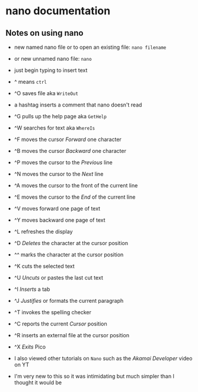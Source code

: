 # nano documentation



## Notes on using nano

- new named nano file or to open an existing file: `nano filename`
- or new unnamed nano file: `nano`
- just begin typing to insert text
- ^ means `ctrl`
- ^O saves file aka `WriteOut`
- a hashtag inserts a comment that nano doesn't read
- ^G pulls up the help page aka `GetHelp`
- ^W searches for text aka `WhereIs`
- ^F moves the cursor *Forward* one character
- ^B moves the cursor *Backward* one character
- ^P moves the cursor to the *Previous* line
- ^N moves the cursor to the *Next* line
- ^A moves the cursor to the front of the current line
- ^E moves the cursor to the *End* of the current line
- ^V moves forward one page of text
- ^Y moves backward one page of text
- ^L refreshes the display
- ^D *Deletes* the character at the cursor position
- ^^ marks the character at the cursor position
- ^K cuts the selected text
- ^U *Uncuts* or pastes the last cut text
- ^I *Inserts* a tab
- ^J *Justifies* or formats the current paragraph
- ^T invokes the spelling checker
- ^C reports the current *Cursor* position
- ^R inserts an external file at the cursor position
- ^X *Exits* Pico


- I also viewed other tutorials on `Nano` such as the *Akamai Developer* video on YT
- I'm very new to this so it was intimidating but much simpler than I thought it would be
